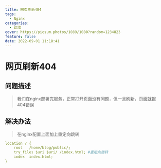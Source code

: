 ```yaml
---
title: 网页刷新404
tags:
  - Nginx
categories:
  - 运维
cover: https://picsum.photos/1080/1080?random=1234823
feature: false
date: 2022-09-01 11:18:41
---
```

# 网页刷新404
## 问题描述
> 我们在nginx部署完服务，正常打开页面没有问题，但一旦刷新，页面就报404错误

## 解决办法
> 在nginx配置上面加上重定向跳转
```yaml
location / {
    root   /home/blog/public/;
    try_files $uri $uri/ /index.html; #重定向跳转
    index  index.html;
}
```